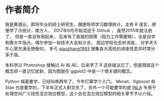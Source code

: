 
# 作者简介 

我是黄湘云，即将毕业的硕士研究生，跟随导师学习数理统计，主修 R 语言，顺便学了点统计，南方人， 2017年6月开始混迹于 Github ， 虽然2015年就注册了， 但是一直没有用起来， 后来有了直接的刚需（因为工作需要嘛），全是自学和靠大牛指点，偶尔参加一些技术大会和沙龙， 周边学校也去听讲座， 对学术大牛心里充满无限敬仰， 多亏 [qiaozhang1993](https://github.com/qiaozhang1993) 搜集各大高校的讲座信息并时常分享于我。

本科学过 Photoshop 接触过 AI 和 AE，后来学了 R 这些就淡忘了，但是图层这个概念却一直记忆犹新，因为图层在 ggplot2 中是一个很关键的概念。

Python 喊着要学，已经叫唤两年了，今年打算学个入门。
Mxnet、Xgboost 和 Stan 也是要学的，下半年正式入职京东了，另外一个可能要学的是 [INLA](http://www.r-inla.org) 专用于处理空间广义线性混合效应模型，这个会在混合效应模型的相关章节予以介绍。
